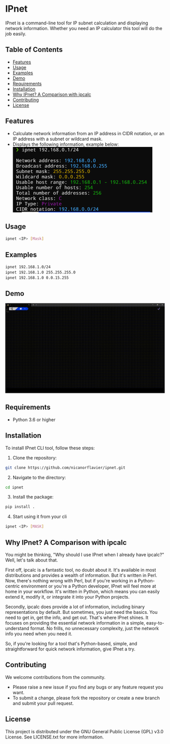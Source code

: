 # IPnet

IPnet is a command-line tool for IP subnet calculation and displaying network information. Whether you need an IP calculator this tool will do the job easily.

## Table of Contents
- [Features](#features)
- [Usage](#usage)
- [Examples](#examples)
- [Demo](#demo)
- [Requirements](#requirements)
- [Installation](#installation)
- [Why IPnet? A Comparison with ipcalc](#why-ipnet-a-comparison-with-ipcalc)
- [Contributing](#contributing)
- [License](#license)

## Features

- Calculate network information from an IP address in CIDR notation, or an IP address with a subnet or wildcard mask.
- Displays the following information, example below:
![Info Output](images/info-output.png)
  

## Usage

```bash
ipnet <IP> [Mask]
```
## Examples

```bash
ipnet 192.168.1.0/24
ipnet 192.168.1.0 255.255.255.0
ipnet 192.168.1.0 0.0.15.255
```

## Demo

![Demo GIF](images/ipnet.gif)

## Requirements
* Python 3.6 or higher

## Installation
To install IPnet CLI tool, follow these steps:

1. Clone the repository:
```bash
git clone https://github.com/nicanorflavier/ipnet.git
```
2. Navigate to the directory:
```bash
cd ipnet
```
3. Install the package:
```bash
pip install .
```
4. Start using it from your cli
```bash
ipnet <IP> [MASK]
```

## Why IPnet? A Comparison with ipcalc

You might be thinking, "Why should I use IPnet when I already have ipcalc?" Well, let's talk about that.

First off, ipcalc is a fantastic tool, no doubt about it. It's available in most distributions and provides a wealth of information. But it's written in Perl. Now, there's nothing wrong with Perl, but if you're working in a Python-centric environment or you're a Python developer, IPnet will feel more at home in your workflow. It's written in Python, which means you can easily extend it, modify it, or integrate it into your Python projects. 

Secondly, ipcalc does provide a lot of information, including binary representations by default. But sometimes, you just need the basics. You need to get in, get the info, and get out. That's where IPnet shines. It focuses on providing the essential network information in a simple, easy-to-understand format. No frills, no unnecessary complexity, just the network info you need when you need it.

So, if you're looking for a tool that's Python-based, simple, and straightforward for quick network information, give IPnet a try.

## Contributing
We welcome contributions from the community.
* Please raise a new issue if you find any bugs or any feature request you want.
* To submit a change, please fork the repository or create a new branch and submit your pull request.

## License
This project is distributed under the GNU General Public License (GPL) v3.0 License. See LICENSE.txt for more information.
